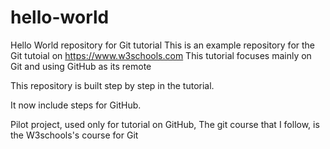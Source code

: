 # hello-world
Hello World repository for Git tutorial
This is an example repository for the Git tutoial on https://www.w3schools.com
This tutorial focuses mainly on Git and using GitHub as its remote

This repository is built step by step in the tutorial.

It now include steps for GitHub.

Pilot project, used only for tutorial on GitHub, The git course that I follow, is the W3schools's course for Git
